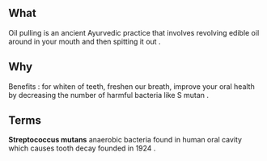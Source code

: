 ## What 
Oil pulling is an ancient Ayurvedic practice that involves revolving edible oil around in your mouth and then spitting it out . 

## Why
Benefits : for whiten of teeth, freshen our breath, improve your oral health by decreasing the number of harmful bacteria like S mutan .

## Terms
**Streptococcus mutans** anaerobic bacteria found in human oral cavity which causes tooth decay founded in 1924 .

